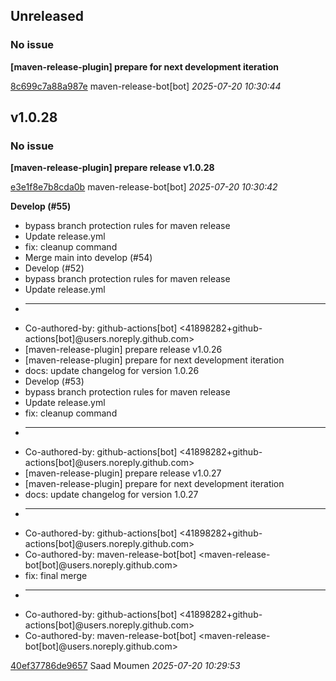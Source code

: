 ## Unreleased
### No issue

**[maven-release-plugin] prepare for next development iteration**


[8c699c7a88a987e](https://github.com/openfilz/document-management/commit/8c699c7a88a987e) maven-release-bot[bot] *2025-07-20 10:30:44*


## v1.0.28
### No issue

**[maven-release-plugin] prepare release v1.0.28**


[e3e1f8e7b8cda0b](https://github.com/openfilz/document-management/commit/e3e1f8e7b8cda0b) maven-release-bot[bot] *2025-07-20 10:30:42*

**Develop (#55)**

 * bypass branch protection rules for maven release
 * Update release.yml
 * fix: cleanup command
 * Merge main into develop (#54)
 * Develop (#52)
 * bypass branch protection rules for maven release
 * Update release.yml
 * ---------
 * Co-authored-by: github-actions[bot] &lt;41898282+github-actions[bot]@users.noreply.github.com&gt;
 * [maven-release-plugin] prepare release v1.0.26
 * [maven-release-plugin] prepare for next development iteration
 * docs: update changelog for version 1.0.26
 * Develop (#53)
 * bypass branch protection rules for maven release
 * Update release.yml
 * fix: cleanup command
 * ---------
 * Co-authored-by: github-actions[bot] &lt;41898282+github-actions[bot]@users.noreply.github.com&gt;
 * [maven-release-plugin] prepare release v1.0.27
 * [maven-release-plugin] prepare for next development iteration
 * docs: update changelog for version 1.0.27
 * ---------
 * Co-authored-by: github-actions[bot] &lt;41898282+github-actions[bot]@users.noreply.github.com&gt;
 * Co-authored-by: maven-release-bot[bot] &lt;maven-release-bot[bot]@users.noreply.github.com&gt;
 * fix: final merge
 * ---------
 * Co-authored-by: github-actions[bot] &lt;41898282+github-actions[bot]@users.noreply.github.com&gt;
 * Co-authored-by: maven-release-bot[bot] &lt;maven-release-bot[bot]@users.noreply.github.com&gt;

[40ef37786de9657](https://github.com/openfilz/document-management/commit/40ef37786de9657) Saad Moumen *2025-07-20 10:29:53*


